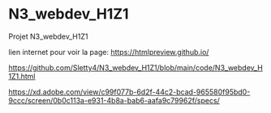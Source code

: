 # N3_webdev_H1Z1
Projet N3_webdev_H1Z1

lien internet pour voir la page: https://htmlpreview.github.io/

https://github.com/Sletty4/N3_webdev_H1Z1/blob/main/code/N3_webdev_H1Z1.html

https://xd.adobe.com/view/c99f077b-6d2f-44c2-bcad-965580f95bd0-9ccc/screen/0b0c113a-e931-4b8a-bab6-aafa9c79962f/specs/